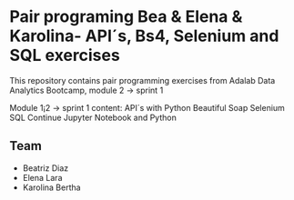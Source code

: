 # Pair programing Bea & Elena & Karolina- API´s, Bs4, Selenium and SQL exercises
This repository contains pair programming exercises from Adalab Data Analytics Bootcamp, module 2 -> sprint 1

Module 1¡2 -> sprint 1 content: API´s with Python Beautiful Soap Selenium SQL Continue Jupyter Notebook and Python

## Team
- Beatriz Diaz
- Elena Lara
- Karolina Bertha
